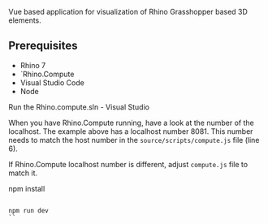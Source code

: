 Vue based application for visualization of Rhino Grasshopper based 3D elements.



## Prerequisites
- Rhino 7 
- ´Rhino.Compute
- Visual Studio Code
- Node

Run the Rhino.compute.sln - Visual Studio

When you have Rhino.Compute running, have a look at the number of the localhost. The example above has a localhost number 8081. This number needs to match the host number in the `source/scripts/compute.js` file (line 6).

If Rhino.Compute localhost number is different, adjust `compute.js` file to match it. 



npm install
```

npm run dev
``





